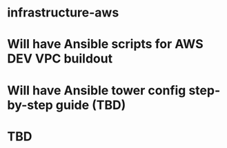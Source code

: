 # infrastructure-aws
# Will have Ansible scripts for AWS DEV VPC buildout
# Will have Ansible tower config step-by-step guide (TBD)
# TBD
